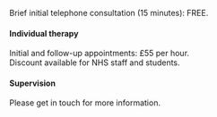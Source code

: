 
Brief initial telephone consultation (15 minutes): FREE.

<h4>Individual therapy</h4>

Initial and follow-up appointments: £55 per hour. <br>
Discount available for NHS staff and students.

<h4>Supervision</h4>

Please get in touch for more information.




